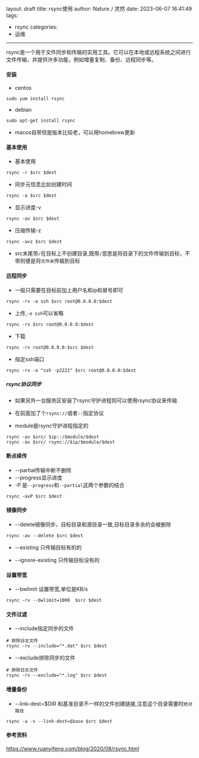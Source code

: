 layout: draft
title: rsync使用
author: Nature丿灵然
date: 2023-06-07 16:41:49
tags:
  - rsync
categories:
  - 运维
---
rsync是一个用于文件同步和传输的实用工具。它可以在本地或远程系统之间进行文件传输，并提供许多功能，例如增量复制、备份、远程同步等。

<!--more-->

#### 安装

- centos

```shell
sudo yum install rsync
```

- debian

```shell
sudo apt-get install rsync
```

- macos自带但是版本比较老，可以用homebrew更新

#### 基本使用

- 基本使用

```shell
rsync -r $src $dest
```

- 同步元信息比如创建时间

```shell
rsync -a $src $dest
```

- 显示进度-v

```shell
rsync -av $src $dest
```

- 压缩传输-z

```shell
rsync -avz $src $dest
```

- src末尾带`/`在目标上不创建目录,既带`/`意思是将目录下的文件传输到目标，不带则便是将`文件夹`传输到目标

#### 远程同步

- 一般只需要在目标前加上用户名和ip和冒号即可

```shell
rsync -rv -e ssh $src root@0.0.0.0:$dest
```

- 上传,`-e ssh`可以省略

```shell
rsync -rv $src root@0.0.0.0:$dest
```

- 下载

```shell
rsync -rv root@0.0.0.0:$src $dest
```

- 指定ssh端口

```shell
rsync -rv -e "ssh -p2222" $src root@0.0.0.0:$dest
```

##### rsync协议同步

- 如果另外一台服务区安装了rsync守护进程则可以使用rsync协议来传输

- 在前面加了个`rsync://`或者`::`指定协议
- module是rsync守护进程指定的

```shell
rsync -av $src/ $ip::/$module/$dest
rsync -av $src/ rsync://$ip/$module/$dest
```

#### 断点续传

- --partial传输中断不删除
- --progress显示进度
- -P 是`--progress`和`--partial`这两个参数的结合

```shell
rsync -avP $src $dest
```

#### 镜像同步

- --delete镜像同步，目标目录和源目录一致,目标目录多余的会被删除

```shell
rsync -av --delete $src $dest
```

- --existing 只传输目标有的的

- --ignore-existing 只传输目标没有的

#### 设置带宽

- --bwlimit 设置带宽,单位是KB/s

```shell
rsync -rv --bwlimit=1000  $src $dest
```

#### 文件过滤

- --include指定同步的文件

```shell
# 排除日志文件
rsync -rv --include="*.dat" $src $dest
```

- --exclude排除同步的文件

```shell
# 排除日志文件
rsync -rv --exclude="*.log" $src $dest
```

#### 增量备份

- --link-dest=$DIR 和基准目录不一样的文件创建链接,注意这个目录需要时`绝对路径`

```shell
rsync -a -v --link-dest=$base $src $dest
```

#### 参考资料

<https://www.ruanyifeng.com/blog/2020/08/rsync.html>
